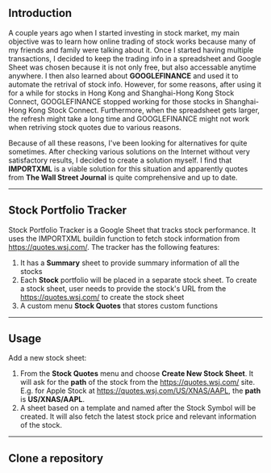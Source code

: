 ## Introduction

A couple years ago when I started investing in stock market, my main objective was to learn how online trading of stock works because many of my friends and family 
were talking about it. Once I started having multiple transactions, I decided to keep the trading info in a spreadsheet and Google Sheet was chosen because it is not only free, but also
accessable anytime anywhere. I then also learned about **GOOGLEFINANCE** and used it to automate the retrival of stock info.  However, for some reasons, after using it for a while for 
stocks in Hong Kong and Shanghai-Hong Kong Stock Connect, GOOGLEFINANCE stopped working for those stocks in Shanghai-Hong Kong Stock Connect.  Furthermore, when the spreadsheet gets larger, the refresh might take a long time and 
GOOGLEFINANCE might not work when retriving stock quotes due to various reasons. 

Because of all these reasons, I've been looking for alternatives for quite sometimes. After checking various solutions on the Internet without very satisfactory results, I decided to 
create a solution myself. I find that **IMPORTXML** is a viable solution for this situation and apparently quotes from **The Wall Street Journal** is quite comprehensive and up to date.

---

## Stock Portfolio Tracker

Stock Portfolio Tracker is a Google Sheet that tracks stock performance.  It uses the IMPORTXML buildin function to fetch stock information from https://quotes.wsj.com/. The tracker 
has the following features:

1. It has a **Summary** sheet to provide summary information of all the stocks
2. Each **Stock** portfolio will be placed in a separate stock sheet.  To create a stock sheet, user needs to provide the stock's URL from the https://quotes.wsj.com/ to create the stock sheet
3. A custom menu **Stock Quotes** that stores custom functions

---

## Usage

Add a new stock sheet:

1. From the **Stock Quotes** menu and choose **Create New Stock Sheet**.  It will ask for the **path** of the stock from the https://quotes.wsj.com/ site.  
   E.g. for Apple Stock at https://quotes.wsj.com/US/XNAS/AAPL, the **path** is **US/XNAS/AAPL**.
2. A sheet based on a template and named after the Stock Symbol will be created.  It will also fetch the latest stock price and relevant information of the stock.

---

## Clone a repository

